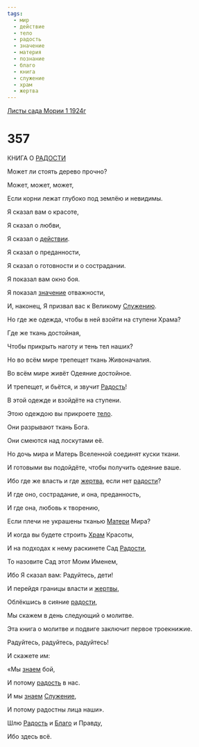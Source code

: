 ```yaml
---
tags:
  - мир
  - действие
  - тело
  - радость
  - значение
  - материя
  - познание
  - благо
  - книга
  - служение
  - храм
  - жертва
---
```


[Листы сада Мории 1 1924г](/agni/1924)

# 357
КНИГА О [РАДОСТИ](/tag/#[радость](/tag/#радость))   

Может ли стоять дерево прочно?   

Может, может, может,   

Если корни лежат глубоко под землёю и невидимы.   

Я сказал вам о красоте,   

Я сказал о любви,   

Я сказал о [действии](/tag/#действие).   

Я сказал о преданности,   

Я сказал о готовности и о сострадании.   

Я показал вам окно боя.   

Я показал [значение](/tag/#значение) отважности,   

И, наконец, Я призвал вас к Великому [Служению](/tag/#служение).   

Но где же одежда, чтобы в ней взойти на ступени Храма?   

Где же ткань достойная,   

Чтобы прикрыть наготу и тень тел наших?   

Но во всём мире трепещет ткань Живоначалия.   

Во всём мире живёт Одеяние достойное.   

И трепещет, и бьётся, и звучит [Радость](/tag/#[радость](/tag/#радость))!   

В этой одежде и взойдёте на ступени.   

Этою одеждою вы прикроете [тело](/tag/#тело).   

Они разрывают ткань Бога.   

Они смеются над лоскутами её.   

Но дочь мира и Матерь Вселенной соединят куски ткани.   

И готовыми вы подойдёте, чтобы получить одеяние ваше.   

Ибо где же власть и где [жертва](/tag/#жертва), если нет [радости](/tag/#[радость](/tag/#радость))?   

И где оно, сострадание, и она, преданность,   

И где она, любовь к творению,   

Если плечи не украшены тканью [Матери](/tag/#материя) Мира?   

И когда вы будете строить [Храм](/tag/#храм) Красоты,   

И на подходах к нему раскинете Сад [Радости](/tag/#[радость](/tag/#радость)),   

То назовите Сад этот Моим Именем,   

Ибо Я сказал вам: Радуйтесь, дети!   

И перейдя границы власти и [жертвы](/tag/#жертва),   

Облёкшись в сияние [радости](/tag/#[радость](/tag/#радость)),   

Мы скажем в день следующий о молитве.   

Эта книга о молитве и подвиге заключит первое троекнижие.   

Радуйтесь, радуйтесь, радуйтесь!   

И скажете им:   

«Мы [знаем](/tag/#познание) бой,   

И потому [радость](/tag/#радость) в нас.   

И мы [знаем](/tag/#познание) [Служение](/tag/#служение),   

И потому радостны лица наши».   

Шлю [Радость](/tag/#[радость](/tag/#радость)) и [Благо](/tag/#благо) и Правду,   

Ибо здесь всё.   

